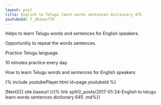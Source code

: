 ```yaml
---
layout: post
title: English to Telugu learn words sentences dictionary 475 
youtubeId: T_jNJwas77U
---
```

 
 
Helps to learn Telugu words and sentences for English speakers.

Opportunitiy to repeat the words sentences. 

Practice Telugu language. 
 
10 minutes practice every day. 
 
How to learn Telugu words and sentences for English speakers 
 
{% include youtubePlayer.html id=page.youtubeId %}
 
 
[Next]({{ site.baseurl }}{% link  split1/_posts/2017-01-24-English to telugu learn words sentences dictionary 645 .md%})
 
